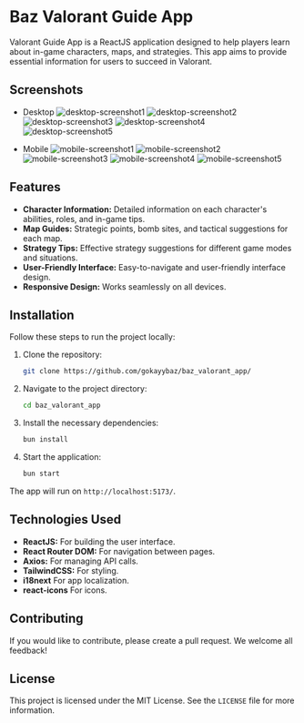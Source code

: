 
# Baz Valorant Guide App

Valorant Guide App is a ReactJS application designed to help players learn about in-game characters, maps, and strategies. This app aims to provide essential information for users to succeed in Valorant.

## Screenshots
- Desktop
![desktop-screenshot1](./screenshots/desktop/1.png)
![desktop-screenshot2](./screenshots/desktop/2.png)
![desktop-screenshot3](./screenshots/desktop/3.png)
![desktop-screenshot4](./screenshots/desktop/4.png)
![desktop-screenshot5](./screenshots/desktop/5.png)

- Mobile
![mobile-screenshot1](./screenshots/mobile/1.PNG)
![mobile-screenshot2](./screenshots/mobile/2.PNG)
![mobile-screenshot3](./screenshots/mobile/3.PNG)
![mobile-screenshot4](./screenshots/mobile/4.PNG)
![mobile-screenshot5](./screenshots/mobile/5.PNG)


## Features

- **Character Information:** Detailed information on each character's abilities, roles, and in-game tips.
- **Map Guides:** Strategic points, bomb sites, and tactical suggestions for each map.
- **Strategy Tips:** Effective strategy suggestions for different game modes and situations.
- **User-Friendly Interface:** Easy-to-navigate and user-friendly interface design.
- **Responsive Design:** Works seamlessly on all devices.

## Installation

Follow these steps to run the project locally:

1. Clone the repository:
   ```bash
   git clone https://github.com/gokayybaz/baz_valorant_app/
   ```

2. Navigate to the project directory:
   ```bash
   cd baz_valorant_app
   ```

3. Install the necessary dependencies:
   ```bash
   bun install
   ```

4. Start the application:
   ```bash
   bun start
   ```

The app will run on `http://localhost:5173/`.

## Technologies Used

- **ReactJS:** For building the user interface.
- **React Router DOM:** For navigation between pages.
- **Axios:** For managing API calls.
- **TailwindCSS:** For styling.
- **i18next** For app localization.
- **react-icons** For icons.

## Contributing

If you would like to contribute, please create a pull request. We welcome all feedback!

## License

This project is licensed under the MIT License. See the `LICENSE` file for more information.
